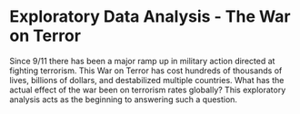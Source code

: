 # Exploratory Data Analysis - The War on Terror

Since 9/11 there has been a major ramp up in military action directed at fighting terrorism. This War on Terror has cost hundreds of thousands of lives, billions of dollars, and destabilized multiple countries. What has the actual effect of the war been on terrorism rates globally? This exploratory analysis
acts as the beginning to answering such a question. 
